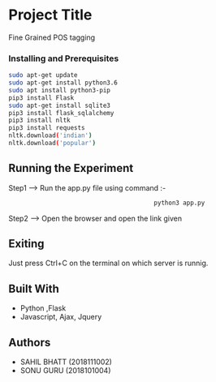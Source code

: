 # Project Title
Fine Grained POS tagging

### Installing and Prerequisites

```bash
sudo apt-get update
sudo apt-get install python3.6
sudo apt install python3-pip
pip3 install Flask
sudo apt-get install sqlite3
pip3 install flask_sqlalchemy
pip3 install nltk
pip3 install requests
nltk.download('indian')
nltk.download('popular')
```

## Running the Experiment

Step1 --> Run the app.py file using command :-
```python
                                        python3 app.py
```

Step2 --> Open the browser and open the link given



## Exiting 

Just press Ctrl+C on the terminal on which server is runnig.

## Built With

* Python ,Flask
* Javascript, Ajax, Jquery


## Authors

* SAHIL BHATT (2018111002)
* SONU GURU (2018101004)




